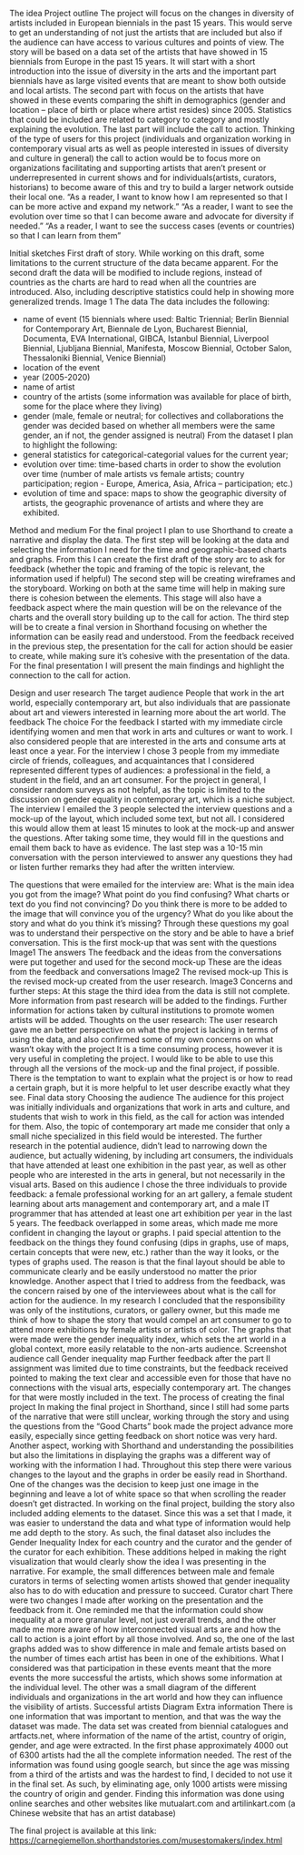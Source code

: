 The idea
Project outline
The project will focus on the changes in diversity of artists included in European biennials in the past 15 years. This would serve to get an understanding of not just the artists that are included but also if the audience can have access to various cultures and points of view.
The story will be based on a data set of the artists that have showed in 15 biennials from Europe in the past 15 years.  It will start with a short introduction into the issue of diversity in the arts and the important part biennials have as large visited events that are meant to show both outside and local artists. 
The second part with focus on the artists that have showed in these events comparing the shift in demographics (gender and location – place of birth or place where artist resides) since 2005. Statistics that could be included are related to category to category and mostly explaining the evolution. 
The last part will include the call to action. Thinking of the type of users for this project (individuals and organization working in contemporary visual arts as well as people interested in issues of diversity and culture in general) the call to action would be to focus more on organizations facilitating and supporting artists that aren’t present or underrepresented in current shows and for individuals(artists, curators, historians) to become aware of this and try to build a larger network outside their local one.
“As a reader, I want to know how I am represented so that I can be more active and expand my network.”
“As a reader, I want to see the evolution over time so that I can become aware and advocate for diversity if needed.”
“As a reader, I want to see the success cases (events or countries) so that I can learn from them”

Initial sketches
First draft of story. While working on this draft, some limitations to the current structure of the data became apparent. For the second draft the data will be modified to include regions, instead of countries as the charts are hard to read when all the countries are introduced. Also, including descriptive statistics could help in showing more generalized trends. 
Image 1
The data
The data includes the following: 
-	name of event (15 biennials where used: Baltic Triennial; Berlin Biennial for Contemporary Art, Biennale de Lyon, Bucharest Biennial, Documenta, EVA International, GIBCA, Istanbul Biennial, Liverpool Biennial, Ljubljana Biennial, Manifesta, Moscow Biennial, October Salon, Thessaloniki Biennial, Venice Biennial) 
-	location of the event
-	year (2005-2020)
-	name of artist
-	country of the artists (some information was available for place of birth, some for the place where they living)
-	gender (male, female or neutral; for collectives and collaborations the gender was decided based on whether all members were the same gender, an if not, the gender assigned is neutral)
From the dataset I plan to highlight the following:
-	general statistics for categorical-categorial values for the current year; 
-	evolution over time: time-based charts in order to show the evolution over time (number of male artists vs female artists; country participation; region - Europe, America, Asia, Africa – participation; etc.)
-	evolution of time and space: maps to show the geographic diversity of artists, the geographic provenance of artists and where they are exhibited.

Method and medium
For the final project I plan to use Shorthand to create a narrative and display the data. 
The first step will be looking at the data and selecting the information I need for the time and geographic-based charts and graphs. From this I can create the first draft of the story arc to ask for feedback (whether the topic and framing of the topic is relevant, the information used if helpful) 
The second step will be creating wireframes and the storyboard. Working on both at the same time will help in making sure there is cohesion between the elements. This stage will also have a feedback aspect where the main question will be on the relevance of the charts and the overall story building up to the call for action.
The third step will be to create a final version in Shorthand focusing on whether the information can be easily read and understood. From the feedback received in the previous step, the presentation for the call for action should be easier to create, while making sure it’s cohesive with the presentation of the data.
For the final presentation I will present the main findings and highlight the connection to the call for action.

Design and user research
The target audience People that work in the art world, especially contemporary art, but also individuals that are passionate about art and viewers interested in learning more about the art world.
The feedback
The choice 
For the feedback I started with my immediate circle identifying women and men that work in arts and cultures or want to work. I also considered people that are interested in the arts and consume arts at least once a year. For the interview I chose 3 people from my immediate circle of friends, colleagues, and acquaintances that I considered represented different types of audiences: a professional in the field, a student in the field, and an art consumer. For the project in general, I consider random surveys as not helpful, as the topic is limited to the discussion on gender equality in contemporary art, which is a niche subject.
The interview I emailed the 3 people selected the interview questions and a mock-up of the layout, which included some text, but not all. I considered this would allow them at least 15 minutes to look at the mock-up and answer the questions. After taking some time, they would fill in the questions and email them back to have as evidence. The last step was a 10-15 min conversation with the person interviewed to answer any questions they had or listen further remarks they had after the written interview.

The questions that were emailed for the interview are:
What is the main idea you got from the image?
What point do you find confusing?
What charts or text do you find not convincing?
Do you think there is more to be added to the image that will convince you of the urgency?
What do you like about the story and what do you think it’s missing?
Through these questions my goal was to understand their perspective on the story and be able to have a brief conversation.
This is the first mock-up that was sent with the questions
Image1
The answers 
The feedback and the ideas from the conversations were put together and used for the second mock-up
These are the ideas from the feedback and conversations
Image2
The revised mock-up
This is the revised mock-up created from the user research.
Image3
Concerns and further steps:
At this stage the third idea from the data is still not complete. More information from past research will be added to the findings. Further information for actions taken by cultural institutions to promote women artists will be added.
Thoughts on the user research:
The user research gave me an better perspective on what the project is lacking in terms of using the data, and also confirmed some of my own concerns on what wasn’t okay with the project It is a time consuming process, however it is very useful in completing the project. I would like to be able to use this through all the versions of the mock-up and the final project, if possible. There is the temptation to want to explain what the project is or how to read a certain graph, but it is more helpful to let user describe exactly what they see.
Final data story
Choosing the audience
The audience for this project was initially individuals and organizations that work in arts and culture, and students that wish to work in this field, as the call for action was intended for them. Also, the topic of contemporary art made me consider that only a small niche specialized in this field would be interested. The further research in the potential audience, didn’t lead to narrowing down the audience, but actually widening, by including art consumers, the individuals that have attended at least one exhibition in the past year, as well as other people who are interested in the arts in general, but not necessarily in the visual arts. 
Based on this audience I chose the three individuals to provide feedback: a female professional working for an art gallery, a female student learning about arts management and contemporary art, and a male IT programmer that has attended at least one art exhibition per year in the last 5 years. The feedback overlapped in some areas, which made me more confident in changing the layout or graphs. I paid special attention to the feedback on the things they found confusing (dips in graphs, use of maps, certain concepts that were new, etc.) rather than the way it looks, or the types of graphs used. The reason is that the final layout should be able to communicate clearly and be easily understood no matter the prior knowledge. 
Another aspect that I tried to address from the feedback, was the concern raised by one of the interviewees about what is the call for action for the audience. In my research I concluded that the responsibility was only of the institutions, curators, or gallery owner, but this made me think of how to shape the story that would compel an art consumer to go to attend more exhibitions by female artists or artists of color. The graphs that were made were the gender inequality index, which sets the art world in a global context, more easily relatable to the non-arts audience.
Screenshot audience call
Gender inequality map
Further feedback after the part II assignment was limited due to time constraints, but the feedback received pointed to making the text clear and accessible even for those that have no connections with the visual arts, especially contemporary art. The changes for that were mostly included in the text. 
The process of creating the final project
In making the final project in Shorthand, since I still had some parts of the narrative that were still unclear, working through the story and using the questions from the “Good Charts” book made the project advance more easily, especially since getting feedback on short notice was very hard. 
Another aspect, working with Shorthand and understanding the possibilities but also the limitations in displaying the graphs was a different way of working with the information I had. Throughout this step there were various changes to the layout and the graphs in order be easily read in Shorthand. One of the changes was the decision to keep just one image in the beginning and leave a lot of white space so that when scrolling the reader doesn’t get distracted.
In working on the final project, building the story also included adding elements to the dataset. Since this was a set that I made, it was easier to understand the data and what type of information would help me add depth to the story. As such, the final dataset also includes the Gender Inequality Index for each country and the curator and the gender of the curator for each exhibition. These additions helped in making the right visualization that would clearly show the idea I was presenting in the narrative. For example, the small differences between male and female curators in terms of selecting women artists showed that gender inequality also has to do with education and pressure to succeed.
Curator chart
There were two changes I made after working on the presentation and the feedback from it. One reminded me that the information could show inequality at a more granular level, not just overall trends, and the other made me more aware of how interconnected visual arts are and how the call to action is a joint effort by all those involved. And so, the one of the last graphs added was to show difference in male and female artists based on the number of times each artist has been in one of the exhibitions. What I considered was that participation in these events meant that the more events the more successful the artists, which shows some information at the individual level. The other was a small diagram of the different individuals and organizations in the art world and how they can influence the visibility of artists.
Successful artists
Diagram
Extra information
There is one information that was important to mention, and that was the way the dataset was made. The data set was created from biennial catalogues and artfacts.net, where information of the name of the artist, country of origin, gender, and age were extracted. In the first phase approximately 4000 out of 6300 artists had the all the complete information needed. The rest of the information was found using google search, but since the age was missing from a third of the artists and was the hardest to find, I decided to not use it in the final set. As such, by eliminating age, only 1000 artists were missing the country of origin and gender. Finding this information was done using online searches and other websites like mutualart.com and artilinkart.com (a Chinese website that has an artist database)


The final project is available at this link:
https://carnegiemellon.shorthandstories.com/musestomakers/index.html

